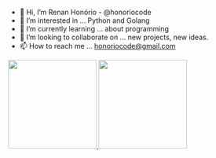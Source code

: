 - 👋 Hi, I’m Renan Honório - @honoriocode 
- 👀 I’m interested in ... Python and Golang
- 🌱 I’m currently learning ... about programming
- 💞️ I’m looking to collaborate on ... new projects, new ideas.
- 📫 How to reach me ... honoriocode@gmail.com

<!---
Hey you! I'm a new programmer from Brazil with a lot of enthusiasm and energy to make a difference in the area. I'm 29, I'm single, also a soccer fan and a 
supporter of the best team of RJ: Fluminense.
--->

<div>
<a href="https://github.com/seu-usuário-aqui">
<img height="180em" src="https://github-readme-stats.vercel.app/api/top-langs/?username=honoriocode&layout=compact&langs_count=7&theme=dracula"/>
<img height="180em" src="https://github-readme-stats.vercel.app/api?username=honoriocode&show_icons=true&theme=dracula&include_all_commits=true&count_private=true"/>
</div>
